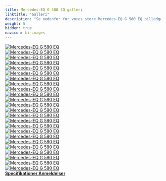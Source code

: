 ```yaml
---
title: Mercedes-EQ G 580 EQ galleri
linktitle: "Galleri"
description: "Se nedenfor for vores store Mercedes-EQ G 580 EQ billedgalleri. Klik på billederne for versioner i høj opløsning."
weight: 5
hidden: true
navicon: bi-images
---
```

<!-- markdownlint-disable MD033 -->
<div class="row" id ="my-gallery">
	<div class="pswp-grid-item col-6 col-md-4">
		<a href="https://media.evkx.net/multimedia/models/mercedes/g/g_580_eq/details_1.jpg"
data-pswp-src="https://media.evkx.net/multimedia/models/mercedes/g/g_580_eq/details_1.jpg"
data-pswp-width="3000"
data-pswp-height="1999" 
target="_blank">
			<img src="https://media.evkx.net/multimedia/models/mercedes/g/g_580_eq/details_1_xst.jpg" alt="Mercedes-EQ G 580 EQ" class="img-fluid " />
		</a>
	</div>
	<div class="pswp-grid-item col-6 col-md-4">
		<a href="https://media.evkx.net/multimedia/models/mercedes/g/g_580_eq/details_2.jpg"
data-pswp-src="https://media.evkx.net/multimedia/models/mercedes/g/g_580_eq/details_2.jpg"
data-pswp-width="3000"
data-pswp-height="1999" 
target="_blank">
			<img src="https://media.evkx.net/multimedia/models/mercedes/g/g_580_eq/details_2_xst.jpg" alt="Mercedes-EQ G 580 EQ" class="img-fluid " />
		</a>
	</div>
	<div class="pswp-grid-item col-6 col-md-4">
		<a href="https://media.evkx.net/multimedia/models/mercedes/g/g_580_eq/dynamic_1.jpg"
data-pswp-src="https://media.evkx.net/multimedia/models/mercedes/g/g_580_eq/dynamic_1.jpg"
data-pswp-width="3000"
data-pswp-height="2000" 
target="_blank">
			<img src="https://media.evkx.net/multimedia/models/mercedes/g/g_580_eq/dynamic_1_xst.jpg" alt="Mercedes-EQ G 580 EQ" class="img-fluid " />
		</a>
	</div>
	<div class="pswp-grid-item col-6 col-md-4">
		<a href="https://media.evkx.net/multimedia/models/mercedes/g/g_580_eq/dynamic_2.jpg"
data-pswp-src="https://media.evkx.net/multimedia/models/mercedes/g/g_580_eq/dynamic_2.jpg"
data-pswp-width="3000"
data-pswp-height="1999" 
target="_blank">
			<img src="https://media.evkx.net/multimedia/models/mercedes/g/g_580_eq/dynamic_2_xst.jpg" alt="Mercedes-EQ G 580 EQ" class="img-fluid " />
		</a>
	</div>
	<div class="pswp-grid-item col-6 col-md-4">
		<a href="https://media.evkx.net/multimedia/models/mercedes/g/g_580_eq/dynamic_3.jpg"
data-pswp-src="https://media.evkx.net/multimedia/models/mercedes/g/g_580_eq/dynamic_3.jpg"
data-pswp-width="3000"
data-pswp-height="1999" 
target="_blank">
			<img src="https://media.evkx.net/multimedia/models/mercedes/g/g_580_eq/dynamic_3_xst.jpg" alt="Mercedes-EQ G 580 EQ" class="img-fluid " />
		</a>
	</div>
	<div class="pswp-grid-item col-6 col-md-4">
		<a href="https://media.evkx.net/multimedia/models/mercedes/g/g_580_eq/dynamic_4.jpg"
data-pswp-src="https://media.evkx.net/multimedia/models/mercedes/g/g_580_eq/dynamic_4.jpg"
data-pswp-width="3000"
data-pswp-height="1999" 
target="_blank">
			<img src="https://media.evkx.net/multimedia/models/mercedes/g/g_580_eq/dynamic_4_xst.jpg" alt="Mercedes-EQ G 580 EQ" class="img-fluid " />
		</a>
	</div>
	<div class="pswp-grid-item col-6 col-md-4">
		<a href="https://media.evkx.net/multimedia/models/mercedes/g/g_580_eq/dynamic_5.jpg"
data-pswp-src="https://media.evkx.net/multimedia/models/mercedes/g/g_580_eq/dynamic_5.jpg"
data-pswp-width="3000"
data-pswp-height="2001" 
target="_blank">
			<img src="https://media.evkx.net/multimedia/models/mercedes/g/g_580_eq/dynamic_5_xst.jpg" alt="Mercedes-EQ G 580 EQ" class="img-fluid " />
		</a>
	</div>
	<div class="pswp-grid-item col-6 col-md-4">
		<a href="https://media.evkx.net/multimedia/models/mercedes/g/g_580_eq/exterior_1.jpg"
data-pswp-src="https://media.evkx.net/multimedia/models/mercedes/g/g_580_eq/exterior_1.jpg"
data-pswp-width="3000"
data-pswp-height="2000" 
target="_blank">
			<img src="https://media.evkx.net/multimedia/models/mercedes/g/g_580_eq/exterior_1_xst.jpg" alt="Mercedes-EQ G 580 EQ" class="img-fluid " />
		</a>
	</div>
	<div class="pswp-grid-item col-6 col-md-4">
		<a href="https://media.evkx.net/multimedia/models/mercedes/g/g_580_eq/exterior_2.jpg"
data-pswp-src="https://media.evkx.net/multimedia/models/mercedes/g/g_580_eq/exterior_2.jpg"
data-pswp-width="3000"
data-pswp-height="2001" 
target="_blank">
			<img src="https://media.evkx.net/multimedia/models/mercedes/g/g_580_eq/exterior_2_xst.jpg" alt="Mercedes-EQ G 580 EQ" class="img-fluid " />
		</a>
	</div>
	<div class="pswp-grid-item col-6 col-md-4">
		<a href="https://media.evkx.net/multimedia/models/mercedes/g/g_580_eq/exterior_3.jpg"
data-pswp-src="https://media.evkx.net/multimedia/models/mercedes/g/g_580_eq/exterior_3.jpg"
data-pswp-width="3000"
data-pswp-height="1999" 
target="_blank">
			<img src="https://media.evkx.net/multimedia/models/mercedes/g/g_580_eq/exterior_3_xst.jpg" alt="Mercedes-EQ G 580 EQ" class="img-fluid " />
		</a>
	</div>
	<div class="pswp-grid-item col-6 col-md-4">
		<a href="https://media.evkx.net/multimedia/models/mercedes/g/g_580_eq/exterio_4.jpg"
data-pswp-src="https://media.evkx.net/multimedia/models/mercedes/g/g_580_eq/exterio_4.jpg"
data-pswp-width="3000"
data-pswp-height="2001" 
target="_blank">
			<img src="https://media.evkx.net/multimedia/models/mercedes/g/g_580_eq/exterio_4_xst.jpg" alt="Mercedes-EQ G 580 EQ" class="img-fluid " />
		</a>
	</div>
	<div class="pswp-grid-item col-6 col-md-4">
		<a href="https://media.evkx.net/multimedia/models/mercedes/g/g_580_eq/frontseats_1.jpg"
data-pswp-src="https://media.evkx.net/multimedia/models/mercedes/g/g_580_eq/frontseats_1.jpg"
data-pswp-width="3000"
data-pswp-height="1999" 
target="_blank">
			<img src="https://media.evkx.net/multimedia/models/mercedes/g/g_580_eq/frontseats_1_xst.jpg" alt="Mercedes-EQ G 580 EQ" class="img-fluid " />
		</a>
	</div>
	<div class="pswp-grid-item col-6 col-md-4">
		<a href="https://media.evkx.net/multimedia/models/mercedes/g/g_580_eq/groundclearance_1.jpg"
data-pswp-src="https://media.evkx.net/multimedia/models/mercedes/g/g_580_eq/groundclearance_1.jpg"
data-pswp-width="3000"
data-pswp-height="1999" 
target="_blank">
			<img src="https://media.evkx.net/multimedia/models/mercedes/g/g_580_eq/groundclearance_1_xst.jpg" alt="Mercedes-EQ G 580 EQ" class="img-fluid " />
		</a>
	</div>
	<div class="pswp-grid-item col-6 col-md-4">
		<a href="https://media.evkx.net/multimedia/models/mercedes/g/g_580_eq/headlights_1.jpg"
data-pswp-src="https://media.evkx.net/multimedia/models/mercedes/g/g_580_eq/headlights_1.jpg"
data-pswp-width="3000"
data-pswp-height="1999" 
target="_blank">
			<img src="https://media.evkx.net/multimedia/models/mercedes/g/g_580_eq/headlights_1_xst.jpg" alt="Mercedes-EQ G 580 EQ" class="img-fluid " />
		</a>
	</div>
	<div class="pswp-grid-item col-6 col-md-4">
		<a href="https://media.evkx.net/multimedia/models/mercedes/g/g_580_eq/main_1.jpg"
data-pswp-src="https://media.evkx.net/multimedia/models/mercedes/g/g_580_eq/main_1.jpg"
data-pswp-width="3000"
data-pswp-height="1999" 
target="_blank">
			<img src="https://media.evkx.net/multimedia/models/mercedes/g/g_580_eq/main_1_xst.jpg" alt="Mercedes-EQ G 580 EQ" class="img-fluid " />
		</a>
	</div>
	<div class="pswp-grid-item col-6 col-md-4">
		<a href="https://media.evkx.net/multimedia/models/mercedes/g/g_580_eq/offroad_1.jpg"
data-pswp-src="https://media.evkx.net/multimedia/models/mercedes/g/g_580_eq/offroad_1.jpg"
data-pswp-width="3000"
data-pswp-height="1999" 
target="_blank">
			<img src="https://media.evkx.net/multimedia/models/mercedes/g/g_580_eq/offroad_1_xst.jpg" alt="Mercedes-EQ G 580 EQ" class="img-fluid " />
		</a>
	</div>
	<div class="pswp-grid-item col-6 col-md-4">
		<a href="https://media.evkx.net/multimedia/models/mercedes/g/g_580_eq/offroad_2.jpg"
data-pswp-src="https://media.evkx.net/multimedia/models/mercedes/g/g_580_eq/offroad_2.jpg"
data-pswp-width="3000"
data-pswp-height="1999" 
target="_blank">
			<img src="https://media.evkx.net/multimedia/models/mercedes/g/g_580_eq/offroad_2_xst.jpg" alt="Mercedes-EQ G 580 EQ" class="img-fluid " />
		</a>
	</div>
	<div class="pswp-grid-item col-6 col-md-4">
		<a href="https://media.evkx.net/multimedia/models/mercedes/g/g_580_eq/offroad_3.jpg"
data-pswp-src="https://media.evkx.net/multimedia/models/mercedes/g/g_580_eq/offroad_3.jpg"
data-pswp-width="3000"
data-pswp-height="1999" 
target="_blank">
			<img src="https://media.evkx.net/multimedia/models/mercedes/g/g_580_eq/offroad_3_xst.jpg" alt="Mercedes-EQ G 580 EQ" class="img-fluid " />
		</a>
	</div>
	<div class="pswp-grid-item col-6 col-md-4">
		<a href="https://media.evkx.net/multimedia/models/mercedes/g/g_580_eq/screens_1.jpg"
data-pswp-src="https://media.evkx.net/multimedia/models/mercedes/g/g_580_eq/screens_1.jpg"
data-pswp-width="3000"
data-pswp-height="2000" 
target="_blank">
			<img src="https://media.evkx.net/multimedia/models/mercedes/g/g_580_eq/screens_1_xst.jpg" alt="Mercedes-EQ G 580 EQ" class="img-fluid " />
		</a>
	</div>
	<div class="pswp-grid-item col-6 col-md-4">
		<a href="https://media.evkx.net/multimedia/models/mercedes/g/g_580_eq/screens_2.jpg"
data-pswp-src="https://media.evkx.net/multimedia/models/mercedes/g/g_580_eq/screens_2.jpg"
data-pswp-width="3000"
data-pswp-height="2000" 
target="_blank">
			<img src="https://media.evkx.net/multimedia/models/mercedes/g/g_580_eq/screens_2_xst.jpg" alt="Mercedes-EQ G 580 EQ" class="img-fluid " />
		</a>
	</div>
	<div class="pswp-grid-item col-6 col-md-4">
		<a href="https://media.evkx.net/multimedia/models/mercedes/g/g_580_eq/screens_3.jpg"
data-pswp-src="https://media.evkx.net/multimedia/models/mercedes/g/g_580_eq/screens_3.jpg"
data-pswp-width="3000"
data-pswp-height="2000" 
target="_blank">
			<img src="https://media.evkx.net/multimedia/models/mercedes/g/g_580_eq/screens_3_xst.jpg" alt="Mercedes-EQ G 580 EQ" class="img-fluid " />
		</a>
	</div>
	<div class="pswp-grid-item col-6 col-md-4">
		<a href="https://media.evkx.net/multimedia/models/mercedes/g/g_580_eq/screens_4.jpg"
data-pswp-src="https://media.evkx.net/multimedia/models/mercedes/g/g_580_eq/screens_4.jpg"
data-pswp-width="3000"
data-pswp-height="2000" 
target="_blank">
			<img src="https://media.evkx.net/multimedia/models/mercedes/g/g_580_eq/screens_4_xst.jpg" alt="Mercedes-EQ G 580 EQ" class="img-fluid " />
		</a>
	</div>
	<div class="pswp-grid-item col-6 col-md-4">
		<a href="https://media.evkx.net/multimedia/models/mercedes/g/g_580_eq/secondrowseats_1.jpg"
data-pswp-src="https://media.evkx.net/multimedia/models/mercedes/g/g_580_eq/secondrowseats_1.jpg"
data-pswp-width="3000"
data-pswp-height="1999" 
target="_blank">
			<img src="https://media.evkx.net/multimedia/models/mercedes/g/g_580_eq/secondrowseats_1_xst.jpg" alt="Mercedes-EQ G 580 EQ" class="img-fluid " />
		</a>
	</div>
	<div class="pswp-grid-item col-6 col-md-4">
		<a href="https://media.evkx.net/multimedia/models/mercedes/g/g_580_eq/wheels_1.jpg"
data-pswp-src="https://media.evkx.net/multimedia/models/mercedes/g/g_580_eq/wheels_1.jpg"
data-pswp-width="3000"
data-pswp-height="1999" 
target="_blank">
			<img src="https://media.evkx.net/multimedia/models/mercedes/g/g_580_eq/wheels_1_xst.jpg" alt="Mercedes-EQ G 580 EQ" class="img-fluid " />
		</a>
	</div>
</div>
<script type="module">
  import PhotoSwipeLightbox from '/js/photoswipe-lightbox.esm.js';
    const lightbox = new PhotoSwipeLightbox({
       gallery: '#my-gallery',
        children: 'a',
        pswpModule: () => import('/js/photoswipe.esm.js')
    });
lightbox.init();
</script>
<div class="mt-3 mb-3">
<a href="../specifications/" class="text-decoration-none text-black">
<strong><i class="bi-arrow-left"></i> Specifikationer </strong>
</a>
<a href="../reviews/" class="text-decoration-none text-black float-end">
<strong>Anmeldelser <i class="bi-arrow-right"></i></strong>
</a>
</div>

